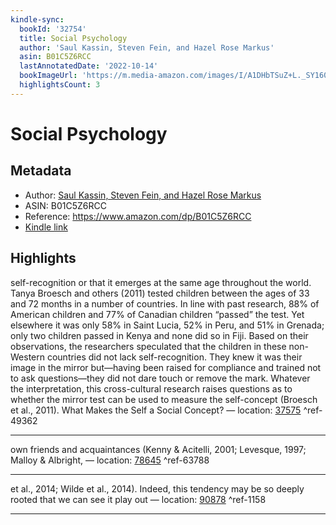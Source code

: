 ```yaml
---
kindle-sync:
  bookId: '32754'
  title: Social Psychology
  author: 'Saul Kassin, Steven Fein, and Hazel Rose Markus'
  asin: B01C5Z6RCC
  lastAnnotatedDate: '2022-10-14'
  bookImageUrl: 'https://m.media-amazon.com/images/I/A1DHbTSuZ+L._SY160.jpg'
  highlightsCount: 3
---
```

# Social Psychology
## Metadata
* Author: [Saul Kassin, Steven Fein, and Hazel Rose Markus](https://www.amazon.comundefined)
* ASIN: B01C5Z6RCC
* Reference: https://www.amazon.com/dp/B01C5Z6RCC
* [Kindle link](kindle://book?action=open&asin=B01C5Z6RCC)

## Highlights
self-recognition or that it emerges at the same age throughout the world. Tanya Broesch and others (2011) tested children between the ages of 33 and 72 months in a number of countries. In line with past research, 88% of American children and 77% of Canadian children “passed” the test. Yet elsewhere it was only 58% in Saint Lucia, 52% in Peru, and 51% in Grenada; only two children passed in Kenya and none did so in Fiji. Based on their observations, the researchers speculated that the children in these non-Western countries did not lack self-recognition. They knew it was their image in the mirror but—having been raised for compliance and trained not to ask questions—they did not dare touch or remove the mark. Whatever the interpretation, this cross-cultural research raises questions as to whether the mirror test can be used to measure the self-concept (Broesch et al., 2011). What Makes the Self a Social Concept? — location: [37575](kindle://book?action=open&asin=B01C5Z6RCC&location=37575) ^ref-49362

---
own friends and acquaintances (Kenny & Acitelli, 2001; Levesque, 1997; Malloy & Albright, — location: [78645](kindle://book?action=open&asin=B01C5Z6RCC&location=78645) ^ref-63788

---
et al., 2014; Wilde et al., 2014). Indeed, this tendency may be so deeply rooted that we can see it play out — location: [90878](kindle://book?action=open&asin=B01C5Z6RCC&location=90878) ^ref-1158

---
